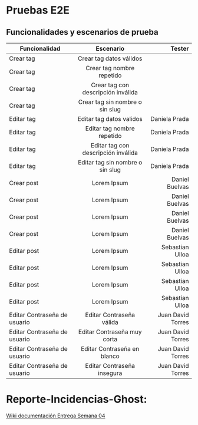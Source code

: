 # Pruebas E2E

## Funcionalidades y escenarios de prueba

|Funcionalidad |	Escenario | Tester |
|--------------|:------------:|---------------------:|
|Crear tag |	Crear tag datos válidos	| |
|Crear tag |	Crear tag nombre repetido | |
|Crear tag |	Crear tag con descripción inválida	| |
|Crear tag |	Crear tag sin nombre o sin slug	| |
|Editar tag	| Editar tag datos validos | Daniela Prada|
|Editar tag	| Editar tag nombre repetido | Daniela Prada|
|Editar tag	| Editar tag con descripción inválida | Daniela Prada|
|Editar tag	| Editar tag sin nombre o sin slug | Daniela Prada|
|Crear post	| Lorem Ipsum | Daniel Buelvas|
|Crear post	| Lorem Ipsum | Daniel Buelvas|
|Crear post	| Lorem Ipsum | Daniel Buelvas|
|Crear post	| Lorem Ipsum | Daniel Buelvas|
|Editar post| Lorem Ipsum | Sebastian Ulloa|
|Editar post| Lorem Ipsum | Sebastian Ulloa|
|Editar post| Lorem Ipsum | Sebastian Ulloa|
|Editar post| Lorem Ipsum | Sebastian Ulloa|
|Editar Contraseña de usuario| Editar Contraseña válida | Juan David Torres|
|Editar Contraseña de usuario| Editar Contraseña muy corta | Juan David Torres|
|Editar Contraseña de usuario| Editar Contraseña en blanco | Juan David Torres|
|Editar Contraseña de usuario| Editar Contraseña insegura | Juan David Torres|

# Reporte-Incidencias-Ghost:
[Wiki documentación Entrega Semana 04](https://github.com/dprada1742/Reporte-Incidencias-Ghost/wiki)
